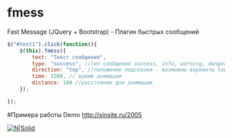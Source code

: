 # fmess
Fast Message (JQuery  + Bootstrap) - Плагин быстрых сообщений

```js
$("#test1").click(function(){
	$(this).fmess({
        text: "Текст сообщения",
        type: "success", //тип сообщения success, info, warning, danger
        direction: "top", //положение подсказки - возможны варианты top, right, bottom, left
        time: 1500, // время анимации
        distance: 100 //расстояние для анимации
    });

});
```

#Примера работы Demo
http://sinsite.ru/2005

[![N|Solid](http://sinsite.ru/img/fmess.gif)](http://sinsite.ru/2005)

